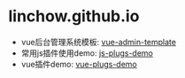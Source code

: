 # linchow.github.io

- vue后台管理系统模板: [vue-admin-template](https://linchow.github.io/vue-admin-template/)
- 常用js插件使用demo: [js-plugs-demo](https://linchow.github.io/js-plugs-demo/)
- vue插件demo: [vue-plugs-demo](https://linchow.github.io/vue-plugs-demo/)